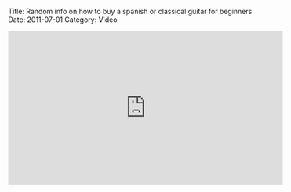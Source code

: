 Title: Random info on how to buy a spanish or classical guitar for beginners
Date: 2011-07-01
Category: Video

<iframe width="560" height="315" src="https://www.youtube.com/embed/3TuF522FXHA" title="YouTube video player" frameborder="0" allow="accelerometer; autoplay; clipboard-write; encrypted-media; gyroscope; picture-in-picture" allowfullscreen></iframe>

